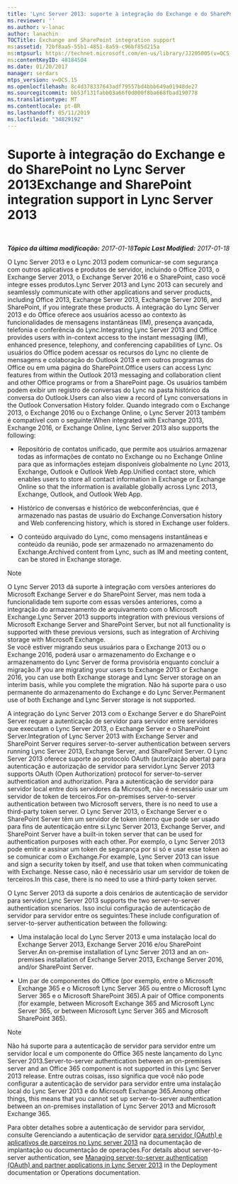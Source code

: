 ```yaml
---
title: 'Lync Server 2013: suporte à integração do Exchange e do SharePoint'
ms.reviewer: ''
ms.author: v-lanac
author: lanachin
TOCTitle: Exchange and SharePoint integration support
ms:assetid: 72bf8aa5-55b1-4851-8a59-c96bf85d215a
ms:mtpsurl: https://technet.microsoft.com/en-us/library/JJ205005(v=OCS.15)
ms:contentKeyID: 48184504
ms.date: 01/20/2017
manager: serdars
mtps_version: v=OCS.15
ms.openlocfilehash: 8c4d378337643adf79557bd4bbb649a01948de27
ms.sourcegitcommit: bb53f131fabb03a66f0d000f8ba668fbad190778
ms.translationtype: MT
ms.contentlocale: pt-BR
ms.lasthandoff: 05/11/2019
ms.locfileid: "34829192"
---
```

<div data-xmlns="http://www.w3.org/1999/xhtml">

<div class="topic" data-xmlns="http://www.w3.org/1999/xhtml" data-msxsl="urn:schemas-microsoft-com:xslt" data-cs="http://msdn.microsoft.com/en-us/">

<div data-asp="http://msdn2.microsoft.com/asp">

# <a name="exchange-and-sharepoint-integration-support-in-lync-server-2013"></a><span data-ttu-id="66c04-102">Suporte à integração do Exchange e do SharePoint no Lync Server 2013</span><span class="sxs-lookup"><span data-stu-id="66c04-102">Exchange and SharePoint integration support in Lync Server 2013</span></span>

</div>

<div id="mainSection">

<div id="mainBody">

<span> </span>

<span data-ttu-id="66c04-103">_**Tópico da última modificação:** 2017-01-18_</span><span class="sxs-lookup"><span data-stu-id="66c04-103">_**Topic Last Modified:** 2017-01-18_</span></span>

<span data-ttu-id="66c04-104">O Lync Server 2013 e o Lync 2013 podem comunicar-se com segurança com outros aplicativos e produtos de servidor, incluindo o Office 2013, o Exchange Server 2013, o Exchange Server 2016 e o SharePoint, caso você integre esses produtos.</span><span class="sxs-lookup"><span data-stu-id="66c04-104">Lync Server 2013 and Lync 2013 can securely and seamlessly communicate with other applications and server products, including Office 2013, Exchange Server 2013, Exchange Server 2016, and SharePoint, if you integrate these products.</span></span> <span data-ttu-id="66c04-105">A integração do Lync Server 2013 e do Office oferece aos usuários acesso ao contexto às funcionalidades de mensagens instantâneas (IM), presença avançada, telefonia e conferência do Lync.</span><span class="sxs-lookup"><span data-stu-id="66c04-105">Integrating Lync Server 2013 and Office provides users with in-context access to the instant messaging (IM), enhanced presence, telephony, and conferencing capabilities of Lync.</span></span> <span data-ttu-id="66c04-106">Os usuários do Office podem acessar os recursos do Lync no cliente de mensagens e colaboração do Outlook 2013 e em outros programas do Office ou em uma página do SharePoint.</span><span class="sxs-lookup"><span data-stu-id="66c04-106">Office users can access Lync features from within the Outlook 2013 messaging and collaboration client and other Office programs or from a SharePoint page.</span></span> <span data-ttu-id="66c04-107">Os usuários também podem exibir um registro de conversas do Lync na pasta histórico da conversa do Outlook.</span><span class="sxs-lookup"><span data-stu-id="66c04-107">Users can also view a record of Lync conversations in the Outlook Conversation History folder.</span></span> <span data-ttu-id="66c04-108">Quando integrado com o Exchange 2013, o Exchange 2016 ou o Exchange Online, o Lync Server 2013 também é compatível com o seguinte:</span><span class="sxs-lookup"><span data-stu-id="66c04-108">When integrated with Exchange 2013, Exchange 2016, or Exchange Online, Lync Server 2013 also supports the following:</span></span>

  - <span data-ttu-id="66c04-109">Repositório de contatos unificado, que permite aos usuários armazenar todas as informações de contato no Exchange ou no Exchange Online para que as informações estejam disponíveis globalmente no Lync 2013, Exchange, Outlook e Outlook Web App.</span><span class="sxs-lookup"><span data-stu-id="66c04-109">Unified contact store, which enables users to store all contact information in Exchange or Exchange Online so that the information is available globally across Lync 2013, Exchange, Outlook, and Outlook Web App.</span></span>

  - <span data-ttu-id="66c04-110">Histórico de conversas e histórico de webconferências, que é armazenado nas pastas de usuário do Exchange.</span><span class="sxs-lookup"><span data-stu-id="66c04-110">Conversation history and Web conferencing history, which is stored in Exchange user folders.</span></span>

  - <span data-ttu-id="66c04-111">O conteúdo arquivado do Lync, como mensagens instantâneas e conteúdo da reunião, pode ser armazenado no armazenamento do Exchange.</span><span class="sxs-lookup"><span data-stu-id="66c04-111">Archived content from Lync, such as IM and meeting content, can be stored in Exchange storage.</span></span>

<div>


> [!NOTE]  
> <span data-ttu-id="66c04-112">O Lync Server 2013 dá suporte à integração com versões anteriores do Microsoft Exchange Server e do SharePoint Server, mas nem toda a funcionalidade tem suporte com essas versões anteriores, como a integração do armazenamento de arquivamento com o Microsoft Exchange.</span><span class="sxs-lookup"><span data-stu-id="66c04-112">Lync Server 2013 supports integration with previous versions of Microsoft Exchange Server and SharePoint Server, but not all functionality is supported with these previous versions, such as integration of Archiving storage with Microsoft Exchange.</span></span><BR><span data-ttu-id="66c04-113">Se você estiver migrando seus usuários para o Exchange 2013 ou o Exchange 2016, poderá usar o armazenamento do Exchange e o armazenamento do Lync Server de forma provisória enquanto concluir a migração.</span><span class="sxs-lookup"><span data-stu-id="66c04-113">If you are migrating your users to Exchange 2013 or Exchange 2016, you can use both Exchange storage and Lync Server storage on an interim basis, while you complete the migration.</span></span> <span data-ttu-id="66c04-114">Não há suporte para o uso permanente do armazenamento do Exchange e do Lync Server.</span><span class="sxs-lookup"><span data-stu-id="66c04-114">Permanent use of both Exchange and Lync Server storage is not supported.</span></span>



</div>

<span data-ttu-id="66c04-115">A integração do Lync Server 2013 com o Exchange Server e do SharePoint Server requer a autenticação de servidor para servidor entre servidores que executam o Lync Server 2013, o Exchange Server e o SharePoint Server.</span><span class="sxs-lookup"><span data-stu-id="66c04-115">Integration of Lync Server 2013 with Exchange Server and SharePoint Server requires server-to-server authentication between servers running Lync Server 2013, Exchange Server, and SharePoint Server.</span></span> <span data-ttu-id="66c04-116">O Lync Server 2013 oferece suporte ao protocolo OAuth (autorização aberta) para autenticação e autorização de servidor para servidor.</span><span class="sxs-lookup"><span data-stu-id="66c04-116">Lync Server 2013 supports OAuth (Open Authorization) protocol for server-to-server authentication and authorization.</span></span> <span data-ttu-id="66c04-117">Para a autenticação de servidor para servidor local entre dois servidores da Microsoft, não é necessário usar um servidor de token de terceiros.</span><span class="sxs-lookup"><span data-stu-id="66c04-117">For on-premises server-to-server authentication between two Microsoft servers, there is no need to use a third-party token server.</span></span> <span data-ttu-id="66c04-118">O Lync Server 2013, o Exchange Server e o SharePoint Server têm um servidor de token interno que pode ser usado para fins de autenticação entre si.</span><span class="sxs-lookup"><span data-stu-id="66c04-118">Lync Server 2013, Exchange Server, and SharePoint Server have a built-in token server that can be used for authentication purposes with each other.</span></span> <span data-ttu-id="66c04-119">Por exemplo, o Lync Server 2013 pode emitir e assinar um token de segurança por si só e usar esse token ao se comunicar com o Exchange.</span><span class="sxs-lookup"><span data-stu-id="66c04-119">For example, Lync Server 2013 can issue and sign a security token by itself, and use that token when communicating with Exchange.</span></span> <span data-ttu-id="66c04-120">Nesse caso, não é necessário usar um servidor de token de terceiros.</span><span class="sxs-lookup"><span data-stu-id="66c04-120">In this case, there is no need to use a third-party token server.</span></span>

<span data-ttu-id="66c04-121">O Lync Server 2013 dá suporte a dois cenários de autenticação de servidor para servidor.</span><span class="sxs-lookup"><span data-stu-id="66c04-121">Lync Server 2013 supports the two server-to-server authentication scenarios.</span></span> <span data-ttu-id="66c04-122">Isso inclui configuração de autenticação de servidor para servidor entre os seguintes:</span><span class="sxs-lookup"><span data-stu-id="66c04-122">These include configuration of server-to-server authentication between the following:</span></span>

  - <span data-ttu-id="66c04-123">Uma instalação local do Lync Server 2013 e uma instalação local do Exchange Server 2013, Exchange Server 2016 e/ou SharePoint Server.</span><span class="sxs-lookup"><span data-stu-id="66c04-123">An on-premise installation of Lync Server 2013 and an on-premises installation of Exchange Server 2013, Exchange Server 2016, and/or SharePoint Server.</span></span>

  - <span data-ttu-id="66c04-124">Um par de componentes do Office (por exemplo, entre o Microsoft Exchange 365 e o Microsoft Lync Server 365 ou entre o Microsoft Lync Server 365 e o Microsoft SharePoint 365).</span><span class="sxs-lookup"><span data-stu-id="66c04-124">A pair of Office components (for example, between Microsoft Exchange 365 and Microsoft Lync Server 365, or between Microsoft Lync Server 365 and Microsoft SharePoint 365).</span></span>

<div>


> [!NOTE]  
> <span data-ttu-id="66c04-125">Não há suporte para a autenticação de servidor para servidor entre um servidor local e um componente do Office 365 neste lançamento do Lync Server 2013.</span><span class="sxs-lookup"><span data-stu-id="66c04-125">Server-to-server authentication between an on-premises server and an Office 365 component is not supported in this Lync Server 2013 release.</span></span> <span data-ttu-id="66c04-126">Entre outras coisas, isso significa que você não pode configurar a autenticação de servidor para servidor entre uma instalação local do Lync Server 2013 e do Microsoft Exchange 365.</span><span class="sxs-lookup"><span data-stu-id="66c04-126">Among other things, this means that you cannot set up server-to-server authentication between an on-premises installation of Lync Server 2013 and Microsoft Exchange 365.</span></span>



</div>

<span data-ttu-id="66c04-127">Para obter detalhes sobre a autenticação de servidor para servidor, consulte Gerenciando a autenticação de servidor [para servidor (OAuth) e aplicativos de parceiros no Lync server 2013](lync-server-2013-managing-server-to-server-authentication-oauth-and-partner-applications.md) na documentação de implantação ou documentação de operações.</span><span class="sxs-lookup"><span data-stu-id="66c04-127">For details about server-to-server authentication, see [Managing server-to-server authentication (OAuth) and partner applications in Lync Server 2013](lync-server-2013-managing-server-to-server-authentication-oauth-and-partner-applications.md) in the Deployment documentation or Operations documentation.</span></span>

</div>

<span> </span>

</div>

</div>

</div>


